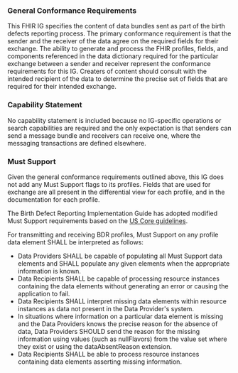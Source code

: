 ### General Conformance Requirements
This FHIR IG specifies the content of data bundles sent as part of the birth defects reporting process.
The primary conformance requirement is that the sender and the receiver of the data agree on the required fields for their exchange. The ability to generate and process the FHIR profiles, fields, and components referenced in the data dictionary required for the particular exchange between a sender and receiver represent the conformance requirements for this IG.   Creaters of content should consult with the intended recipient of the data to determine the precise set of fields that are required for their intended exchange.

### Capability Statement
No capability statement is included because no IG-specific operations or search capabilities are required and the only expectation is that senders can send a message bundle and receivers can receive one, where the messaging transactions are defined elsewhere.

### Must Support
Given the general conformance requirements outlined above, this IG does not add any Must Support flags to its profiles.  Fields that are used for exchange are all present in the differential view for each profile, and in the documentation for each profile.

The Birth Defect Reporting Implementation Guide has adopted modified Must Support requirements based on the [US Core guidelines](http://www.hl7.org/fhir/us/core/general-guidance.html#must-support).

For transmitting and receiving BDR profiles, Must Support on any profile data element SHALL be interpreted as follows:

* Data Providers SHALL be capable of populating all Must Support data elements and SHALL populate any given elements when the appropriate information is known.
* Data Recipients SHALL be capable of processing resource instances containing the data elements without generating an error or causing the application to fail. 
* Data Recipients SHALL interpret missing data elements within resource instances as data not present in the Data Provider's system.
* In situations where information on a particular data element is missing and the Data Providers knows the precise reason for the absence of data, Data Providers SHOULD send the reason for the missing information using values (such as nullFlavors) from the value set where they exist or using the dataAbsentReason extension.
* Data Recipients SHALL be able to process resource instances containing data elements asserting missing information.
